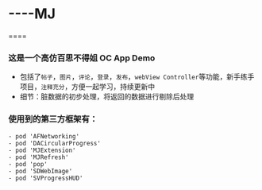 # ----MJ  
====
### 这是一个高仿百思不得姐 OC App Demo  
- 包括了`帖子`，`图片`，`评论`，`登录`，`发布`，`webView Controller`等功能，新手练手项目，`注释充分`，方便一起学习，持续更新中 
- 细节：脏数据的初步处理，将返回的数据进行剔除后处理 

### 使用到的第三方框架有：  
	- pod 'AFNetworking'  
	- pod 'DACircularProgress'  
	- pod 'MJExtension'  
	- pod 'MJRefresh'  
	- pod 'pop'  
	- pod 'SDWebImage'  
	- pod 'SVProgressHUD'  
